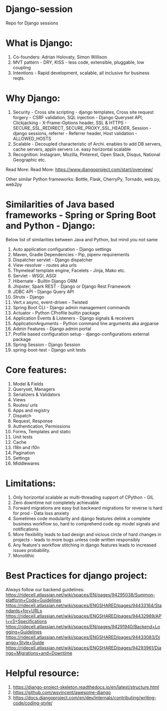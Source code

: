 # Django-session
Repo for Django sessions

# What is Django:
1. Co-founders: Adrian Holovaty, Simon Willison
2. MVT pattern - DRY, KISS - less code, extensible, pluggable, low coupling
3. Intentions - Rapid development, scalable, all inclusive for business reqts.

# Why Django:
 1. Security - 
    Cross site scripting - django templates, 
    Cross site request forgery - CSRF validation, 
    SQL injection - Django Queryset API,
    Clickjacking - X-Frame-Options header,
    SSL & HTTPS - SECURE_SSL_REDIRECT, SECURE_PROXY_SSL_HEADER,
    Session - django sessions,
    referrer - Referrer header,
    Host validation - ALLOWED_HOSTS
 2. Scalable -
    Decoupled characteristic of Archi. enables to add DB servers, cache servers, appln servers
    i.e. easy horizontal scalable
 3. Recognition: Instagram, Mozilla, Pinterest, Open Stack, Disqus, National Geographic etc.
 
 
 Read More: Read More: https://www.djangoproject.com/start/overview/
 
 Other similar Python frameworks: Bottle, Flask, CherryPy, Tornado, web.py, web2py
 
 # Similarities of Java based frameworks - Spring or Spring Boot and Python - Django:
 Below list of similarities between Java and Python, but mind you not same
 1. Auto application configuration - Django settings
 2. Maven, Gradle Dependencies - Pip, pipenv requirements
 3. Dispatcher servlet - Django dispatcher
 4. View-resolver - routes aka urls
 5. Thymeleaf template engine, Facelets - Jinja, Mako etc.
 6. Servlet - WSGI, ASGI
 7. Hibernate - Builtin Django ORM
 8. Jhipster, Spark REST - Django or Django Rest Framework
 9. JDBC API - Django Query API
 10. Struts - Django
 11. Vert.x async, event-driven - Twisted
 12. Spring Boot CLI - Django admin management commands
 13. Actuator - Python CProfile builtin package
 14. Application Events & Listeners - Django signals & receivers
 15. ApplicationArguments - Python command line arguments aka argparse
 16. Admin Features - Django admin portal
 17. Profile based configuration setup - django-configurations external package
 18. Spring Session - Django Session
 19. spring-boot-test - Django unit tests
 

 # Core features:
 1. Model & Fields
 2. Queryset, Managers
 3. Serializers & Validators
 4. Views
 5. Routes/ urls
 6. Apps and registry
 7. Dispatch
 8. Request, Response
 9. Authentication, Permissions
 10. Forms, Templates and static
 11. Unit tests
 12. Cache
 13. I18n and l10n
 14. Pagination
 15. Settings
 16. Middlewares
 

 
 # Limitations:
 1. Only horizontal scalable as multi-threading support of CPython - GIL
 2. Zero downtime not completely achievable
 3. Forward migrations are easy but backward migrations for reverse is hard for prod - Data loss anxiety
 4. Sometimes code modularity and django features delink a complete business workflow so, hard to comprehend code
 eg: model signals and notifications
 5. More flexibility leads to bad design and vicious circle of hard changes in projects - leads to more bugs unless code written responsibly
 6. Any feature's workflow stitching in django features leads to increased issues probability.
 7. Monolithic
 
 
 # Best Practices for django project:
 Always follow our backend guidelines: 
 https://ridecell.atlassian.net/wiki/spaces/EN/pages/94295038/Summon-platform+Code+Guidelines
 https://ridecell.atlassian.net/wiki/spaces/ENGSHARED/pages/94433164/Standards+for+URLs
 https://ridecell.atlassian.net/wiki/spaces/ENGSHARED/pages/94432989/API+v3+Specifications
 https://ridecell.atlassian.net/wiki/spaces/EN/pages/94291940/Backend+Logging+Guidelines
 https://ridecell.atlassian.net/wiki/spaces/ENGSHARED/pages/94433083/Django+Style+Guide
 https://ridecell.atlassian.net/wiki/spaces/ENGSHARED/pages/94293961/Django+Migrations+and+Downtime
 
 # Helpful resource:
 1. https://django-project-skeleton.readthedocs.io/en/latest/structure.html
 2. https://github.com/wsvincent/awesome-django
 3. https://docs.djangoproject.com/en/dev/internals/contributing/writing-code/coding-style/
